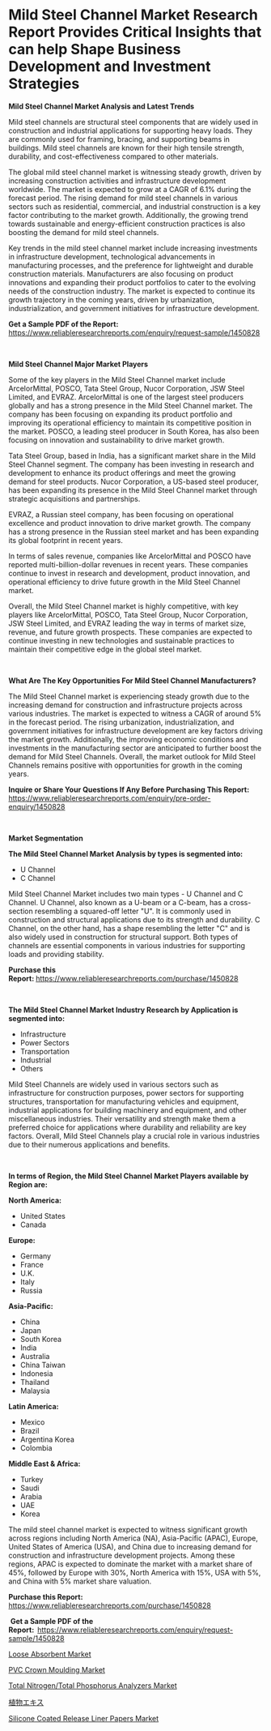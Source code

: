 <p><h1>Mild Steel Channel Market Research Report Provides Critical Insights that can help Shape Business Development and Investment Strategies</h1></p><p><strong>Mild Steel Channel Market Analysis and Latest Trends</strong></p>
<p><p>Mild steel channels are structural steel components that are widely used in construction and industrial applications for supporting heavy loads. They are commonly used for framing, bracing, and supporting beams in buildings. Mild steel channels are known for their high tensile strength, durability, and cost-effectiveness compared to other materials.</p><p>The global mild steel channel market is witnessing steady growth, driven by increasing construction activities and infrastructure development worldwide. The market is expected to grow at a CAGR of 6.1% during the forecast period. The rising demand for mild steel channels in various sectors such as residential, commercial, and industrial construction is a key factor contributing to the market growth. Additionally, the growing trend towards sustainable and energy-efficient construction practices is also boosting the demand for mild steel channels.</p><p>Key trends in the mild steel channel market include increasing investments in infrastructure development, technological advancements in manufacturing processes, and the preference for lightweight and durable construction materials. Manufacturers are also focusing on product innovations and expanding their product portfolios to cater to the evolving needs of the construction industry. The market is expected to continue its growth trajectory in the coming years, driven by urbanization, industrialization, and government initiatives for infrastructure development.</p></p>
<p><strong>Get a Sample PDF of the Report:&nbsp;</strong> <a href="https://www.reliableresearchreports.com/enquiry/request-sample/1450828">https://www.reliableresearchreports.com/enquiry/request-sample/1450828</a></p>
<p>&nbsp;</p>
<p><strong>Mild Steel Channel Major Market Players</strong></p>
<p><p>Some of the key players in the Mild Steel Channel market include ArcelorMittal, POSCO, Tata Steel Group, Nucor Corporation, JSW Steel Limited, and EVRAZ. ArcelorMittal is one of the largest steel producers globally and has a strong presence in the Mild Steel Channel market. The company has been focusing on expanding its product portfolio and improving its operational efficiency to maintain its competitive position in the market. POSCO, a leading steel producer in South Korea, has also been focusing on innovation and sustainability to drive market growth.</p><p>Tata Steel Group, based in India, has a significant market share in the Mild Steel Channel segment. The company has been investing in research and development to enhance its product offerings and meet the growing demand for steel products. Nucor Corporation, a US-based steel producer, has been expanding its presence in the Mild Steel Channel market through strategic acquisitions and partnerships.</p><p>EVRAZ, a Russian steel company, has been focusing on operational excellence and product innovation to drive market growth. The company has a strong presence in the Russian steel market and has been expanding its global footprint in recent years.</p><p>In terms of sales revenue, companies like ArcelorMittal and POSCO have reported multi-billion-dollar revenues in recent years. These companies continue to invest in research and development, product innovation, and operational efficiency to drive future growth in the Mild Steel Channel market.</p><p>Overall, the Mild Steel Channel market is highly competitive, with key players like ArcelorMittal, POSCO, Tata Steel Group, Nucor Corporation, JSW Steel Limited, and EVRAZ leading the way in terms of market size, revenue, and future growth prospects. These companies are expected to continue investing in new technologies and sustainable practices to maintain their competitive edge in the global steel market.</p></p>
<p>&nbsp;</p>
<p><strong>What Are The Key Opportunities For Mild Steel Channel Manufacturers?</strong></p>
<p><p>The Mild Steel Channel market is experiencing steady growth due to the increasing demand for construction and infrastructure projects across various industries. The market is expected to witness a CAGR of around 5% in the forecast period. The rising urbanization, industrialization, and government initiatives for infrastructure development are key factors driving the market growth. Additionally, the improving economic conditions and investments in the manufacturing sector are anticipated to further boost the demand for Mild Steel Channels. Overall, the market outlook for Mild Steel Channels remains positive with opportunities for growth in the coming years.</p></p>
<p><strong>Inquire or Share Your Questions If Any Before Purchasing This Report:</strong> <a href="https://www.reliableresearchreports.com/enquiry/pre-order-enquiry/1450828">https://www.reliableresearchreports.com/enquiry/pre-order-enquiry/1450828</a></p>
<p>&nbsp;</p>
<p><strong>Market Segmentation</strong></p>
<p><strong>The Mild Steel Channel Market Analysis by types is segmented into:</strong></p>
<p><ul><li>U Channel</li><li>C Channel</li></ul></p>
<p><p>Mild Steel Channel Market includes two main types - U Channel and C Channel. U Channel, also known as a U-beam or a C-beam, has a cross-section resembling a squared-off letter "U". It is commonly used in construction and structural applications due to its strength and durability. C Channel, on the other hand, has a shape resembling the letter "C" and is also widely used in construction for structural support. Both types of channels are essential components in various industries for supporting loads and providing stability.</p></p>
<p><strong>Purchase this Report:&nbsp;</strong><a href="https://www.reliableresearchreports.com/purchase/1450828">https://www.reliableresearchreports.com/purchase/1450828</a></p>
<p>&nbsp;</p>
<p><strong>The Mild Steel Channel Market Industry Research by Application is segmented into:</strong></p>
<p><ul><li>Infrastructure</li><li>Power Sectors</li><li>Transportation</li><li>Industrial</li><li>Others</li></ul></p>
<p><p>Mild Steel Channels are widely used in various sectors such as infrastructure for construction purposes, power sectors for supporting structures, transportation for manufacturing vehicles and equipment, industrial applications for building machinery and equipment, and other miscellaneous industries. Their versatility and strength make them a preferred choice for applications where durability and reliability are key factors. Overall, Mild Steel Channels play a crucial role in various industries due to their numerous applications and benefits.</p></p>
<p>&nbsp;</p>
<p><strong>In terms of Region, the Mild Steel Channel Market Players available by Region are:</strong></p>
<p>
    <p> <strong> North America: </strong>
        <ul>
            <li>United States</li>
            <li>Canada</li>
        </ul>
        </p> 
    <p> <strong> Europe: </strong>
        <ul>
            <li>Germany</li>
            <li>France</li>
            <li>U.K.</li>
            <li>Italy</li>
            <li>Russia</li>
        </ul>
        </p> 
    <p> <strong> Asia-Pacific: </strong>
        <ul>
            <li>China</li>
            <li>Japan</li>
            <li>South Korea</li>
            <li>India</li>
            <li>Australia</li>
            <li>China Taiwan</li>
            <li>Indonesia</li>
            <li>Thailand</li>
            <li>Malaysia</li>
        </ul>
        </p> 
    <p> <strong> Latin America: </strong>
        <ul>
            <li>Mexico</li>
            <li>Brazil</li>
            <li>Argentina Korea</li>
            <li>Colombia</li>
        </ul>
        </p> 
    <p> <strong> Middle East & Africa: </strong>
        <ul>
            <li>Turkey</li>
            <li>Saudi</li>
            <li>Arabia</li>
            <li>UAE</li>
            <li>Korea</li>
        </ul>
    </p>
    </p>
<p><p>The mild steel channel market is expected to witness significant growth across regions including North America (NA), Asia-Pacific (APAC), Europe, United States of America (USA), and China due to increasing demand for construction and infrastructure development projects. Among these regions, APAC is expected to dominate the market with a market share of 45%, followed by Europe with 30%, North America with 15%, USA with 5%, and China with 5% market share valuation.</p></p>
<p><strong>Purchase this Report: </strong><a href="https://www.reliableresearchreports.com/purchase/1450828">https://www.reliableresearchreports.com/purchase/1450828</a></p>
<p>&nbsp;<strong>Get a Sample PDF of the Report:&nbsp;&nbsp;</strong><a href="https://www.reliableresearchreports.com/enquiry/request-sample/1450828">https://www.reliableresearchreports.com/enquiry/request-sample/1450828</a></p>
<p><strong></strong></p>
<p><p><a href="https://github.com/lubmix/Market-Research-Report-List-1/blob/main/loose-absorbent-market.md">Loose Absorbent Market</a></p><p><a href="https://github.com/joannagoyvaerts/Market-Research-Report-List-1/blob/main/pvc-crown-moulding-market.md">PVC Crown Moulding Market</a></p><p><a href="https://issuu.com/reportprime-2/docs/total-nitrogentotal-phosphorus-analyzers-market-si">Total Nitrogen/Total Phosphorus Analyzers Market</a></p><p><a href="https://github.com/lrlmopnhwd79300/Market-Research-Report-List-1/blob/main/4751033193529.md">植物エキス</a></p><p><a href="https://issuu.com/reportprime-2/docs/silicone-coated-release-liner-papers-market-size-2">Silicone Coated Release Liner Papers Market</a></p></p>